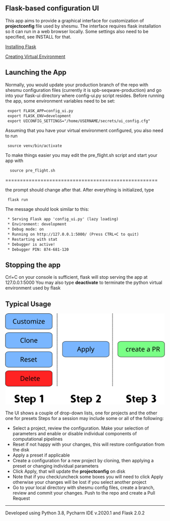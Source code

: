 ﻿## Flask-based configuration UI

This app aims to provide a graphical interface for customization of **projectconfig** file used by shesmu.
The interface requires flask installation so it can run in a web browser locally. Some settings also
need to be specified, see INSTALL for that. 

[Installing Flask](https://flask.palletsprojects.com/en/2.1.x/installation/)
 
[Creating Virtual Environment](https://packaging.python.org/en/latest/tutorials/installing-packages/#creating-and-using-virtual-environments)

## Launching the App

Normally, you would update your production branch of the repo with shesmu configuration files 
(currently it is spb-seqware-production) and go into your flask-ui directory where
config-ui.py script resides. Before running the app, some environment variables need to be set:

```
 export FLASK_APP=config_ui.py
 export FLASK_ENV=development
 export UICONFIG_SETTINGS="/home/USERNAME/secrets/ui_config.cfg"
```

Assuming that you have your virtual environment configured, you also need to run

```
 source venv/bin/activate
```

To make things easier you may edit the pre_flight.sh
script and start your app with

```
  source pre_flight.sh
```

====================================================

the prompt should change after that. After everything is initialized, type

```
 flask run
```

The message should look similar to this:

```
 * Serving Flask app 'config_ui.py' (lazy loading)
 * Environment: development
 * Debug mode: on
 * Running on http://127.0.0.1:5000/ (Press CTRL+C to quit)
 * Restarting with stat
 * Debugger is active!
 * Debugger PIN: 874-681-120
```

## Stopping the app

Crl+C on your console is sufficient, flask will stop serving the app at 127.0.0.1:5000
You may also type **deactivate** to terminate the python virtual environment used by flask

## Typical Usage

![usage_flowchart](images/ui_flowchart.png)

The UI shows a couple of drop-down lists, one for projects and the other one for presets
Steps for a session may include some or all of the following:

* Select a project, review the configuration. Make your selection of parameters and enable
  or disable individual components of computational pipelines
* Reset if not happy with your changes, this will restore configuration from the disk
* Apply a preset if applicable
* Create a configuration for a new project by cloning, then applying a preset
  or changing individual parameters
* Click Apply, that will update the **projectconfig** on disk
* Note that if you check/uncheck some boxes you will need to click Apply
  otherwise your changes will be lost if you select another project
* Go to your local directory with shesmu config files, create a branch, review 
  and commit your changes. Push to the repo and create a Pull Request

------------------------------------------------------------------------------

Developed using Python 3.8, Pycharm IDE v.2020.1 and Flask 2.0.2 

